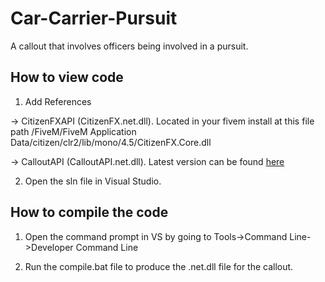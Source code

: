 # Car-Carrier-Pursuit

A callout that involves officers being involved in a pursuit.

## How to view code

1. Add References

-> CitizenFXAPI (CitizenFX.net.dll). Located in your fivem install at this file path /FiveM/FiveM Application Data/citizen/clr2/lib/mono/4.5/CitizenFX.Core.dll

-> CalloutAPI (CalloutAPI.net.dll). Latest version can be found [here](https://github.com/KDani-99/FivePD-API/releases)

2. Open the sln file in Visual Studio.

## How to compile the code

1. Open the command prompt in VS by going to Tools->Command Line->Developer Command Line

2. Run the compile.bat file to produce the .net.dll file for the callout. 
